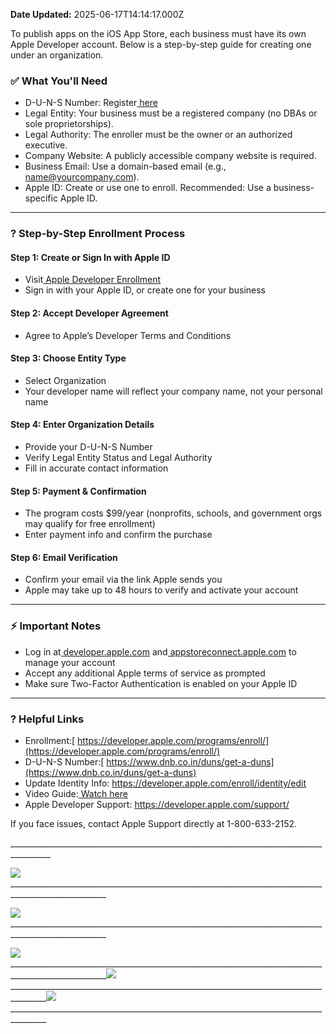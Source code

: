 **Date Updated:** 2025-06-17T14:14:17.000Z

To publish apps on the iOS App Store, each business must have its own Apple Developer account. Below is a step-by-step guide for creating one under an organization.

### ✅ What You'll Need

* D-U-N-S Number: Register[ here](https://www.dnb.co.in/duns/get-a-duns)
* Legal Entity: Your business must be a registered company (no DBAs or sole proprietorships).
* Legal Authority: The enroller must be the owner or an authorized executive.
* Company Website: A publicly accessible company website is required.
* Business Email: Use a domain-based email (e.g., name@yourcompany.com).
* Apple ID: Create or use one to enroll. Recommended: Use a business-specific Apple ID.

---

### ? Step-by-Step Enrollment Process

#### Step 1: Create or Sign In with Apple ID

* Visit[ Apple Developer Enrollment](https://developer.apple.com/programs/enroll/)
* Sign in with your Apple ID, or create one for your business

#### Step 2: Accept Developer Agreement

* Agree to Apple’s Developer Terms and Conditions

#### Step 3: Choose Entity Type

* Select Organization
* Your developer name will reflect your company name, not your personal name

#### Step 4: Enter Organization Details

* Provide your D-U-N-S Number
* Verify Legal Entity Status and Legal Authority
* Fill in accurate contact information

#### Step 5: Payment & Confirmation

* The program costs $99/year (nonprofits, schools, and government orgs may qualify for free enrollment)
* Enter payment info and confirm the purchase

#### Step 6: Email Verification

* Confirm your email via the link Apple sends you
* Apple may take up to 48 hours to verify and activate your account

---

### ⚡ Important Notes

* Log in at[ developer.apple.com](https://developer.apple.com) and[ appstoreconnect.apple.com](https://appstoreconnect.apple.com) to manage your account
* Accept any additional Apple terms of service as prompted
* Make sure Two-Factor Authentication is enabled on your Apple ID

---

### ? Helpful Links

* Enrollment:[ https://developer.apple.com/programs/enroll/](https://developer.apple.com/programs/enroll/)
* D-U-N-S Number:[ https://www.dnb.co.in/duns/get-a-duns](https://www.dnb.co.in/duns/get-a-duns)
* Update Identity Info: https://developer.apple.com/enroll/identity/edit
* Video Guide:[ Watch here](https://www.youtube.com/watch?v=IcBkwgDe1IY)
* Apple Developer Support: https://developer.apple.com/support/

If you face issues, contact Apple Support directly at 1-800-633-2152.

\_\_\_\_\_\_\_\_\_\_\_\_\_\_\_\_\_\_\_\_\_\_\_\_\_\_\_\_\_\_\_\_\_\_\_\_\_\_\_\_\_\_\_\_\_\_\_\_\_\_\_\_\_\_\_\_\_\_\_\_\_\_\_\_\_\_\_\_\_\_\_\_\_\_\_\_\_\_\_\_\_\_\_\_\_\_\_\_

![](https://s3.amazonaws.com/cdn.freshdesk.com/data/helpdesk/attachments/production/155048033195/original/8pL8apRJndSXiznkkWqmux0dKuIAtf3hwA.png?1749579228)\_\_\_\_\_\_\_\_\_\_\_\_\_\_\_\_\_\_\_\_\_\_\_\_\_\_\_\_\_\_\_\_\_\_\_\_\_\_\_\_\_\_\_\_\_\_\_\_\_\_\_\_\_\_\_\_\_\_\_\_\_\_\_\_\_\_\_\_\_\_\_\_\_\_\_\_\_\_\_\_\_\_\_\_\_\_\_\_\_\_\_\_\_\_\_\_\_\_\_\_\_\_

![](https://s3.amazonaws.com/cdn.freshdesk.com/data/helpdesk/attachments/production/155048033418/original/apMkiVCUDDobJvrqNUIhwImKaswGtsjPJw.png?1749579658)\_\_\_\_\_\_\_\_\_\_\_\_\_\_\_\_\_\_\_\_\_\_\_\_\_\_\_\_\_\_\_\_\_\_\_\_\_\_\_\_\_\_\_\_\_\_\_\_\_\_\_\_\_\_\_\_\_\_\_\_\_\_\_\_\_\_\_\_\_\_\_\_\_\_\_\_\_\_\_\_\_\_\_\_\_\_\_\_\_\_\_\_\_\_\_\_\_\_\_\_\_\_

![](https://s3.amazonaws.com/cdn.freshdesk.com/data/helpdesk/attachments/production/155048033487/original/leeCfAN_EvrfGEq4nEUMXj-PpA_tsJmpTQ.png?1749579771)\_\_\_\_\_\_\_\_\_\_\_\_\_\_\_\_\_\_\_\_\_\_\_\_\_\_\_\_\_\_\_\_\_\_\_\_\_\_\_\_\_\_\_\_\_\_\_\_\_\_\_\_\_\_\_\_\_\_\_\_\_\_\_\_\_\_\_\_\_\_\_\_\_\_\_\_\_\_\_\_\_\_\_\_\_\_\_\_\_\_\_\_\_\_\_\_\_\_\_\_\_\_![](https://s3.amazonaws.com/cdn.freshdesk.com/data/helpdesk/attachments/production/155048033501/original/vSlZbaiDVKiWIJnyL0_j9zduVpyuATrxuA.png?1749579791)\_\_\_\_\_\_\_\_\_\_\_\_\_\_\_\_\_\_\_\_\_\_\_\_\_\_\_\_\_\_\_\_\_\_\_\_\_\_\_\_\_\_\_\_\_\_\_\_\_\_\_\_\_\_\_\_\_\_\_\_\_\_\_\_\_\_\_\_\_\_\_\_\_\_\_\_\_\_\_\_\_\_\_\_\_\_\_![](https://s3.amazonaws.com/cdn.freshdesk.com/data/helpdesk/attachments/production/155048033506/original/D8ZCmHulZteMmjPSyhvPugH83y0Q0mh4UQ.png?1749579807)\_\_\_\_\_\_\_\_\_\_\_\_\_\_\_\_\_\_\_\_\_\_\_\_\_\_\_\_\_\_\_\_\_\_\_\_\_\_\_\_\_\_\_\_\_\_\_\_\_\_\_\_\_\_\_\_\_\_\_\_\_\_\_\_\_\_\_\_\_\_\_\_\_\_\_\_\_\_\_\_\_\_\_\_\_\_\_
  
  